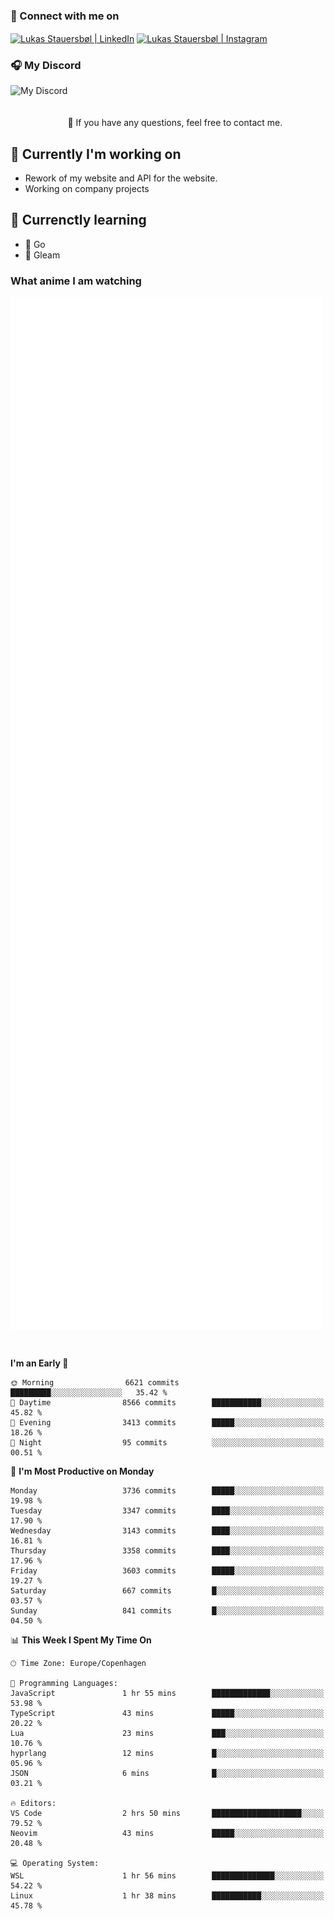 ### 🔗 Connect with me on
<a href="https://www.instagram.com/lukas_stauersbol" target="_blank"><img align="center" src="https://raw.githubusercontent.com/stauersbol/stauersbol/main/images/instagram.svg" alt="Lukas Stauersbøl | LinkedIn" width="30px"/></a>
<a href="https://www.linkedin.com/in/lukas-stauersbol/" target="_blank"><img align="center" src="https://raw.githubusercontent.com/stauersbol/stauersbol/main/images/linkedin.svg" alt="Lukas Stauersbøl | Instagram" width="30px"/></a>

<p align="center">
 <h3>🎧 My Discord</h3>
 <img align="left" height="55px" src="https://discord.c99.nl/widget/theme-2/147806323323568128.png" alt="My Discord" />
</p>

<br/>
<br/>
<br/>
💬 If you have any questions, feel free to contact me.

## 🔭 Currently I'm working on
- Rework of my website and API for the website.
- Working on company projects
 
## 🌱 Currenctly learning
- 💙 Go
- 💜 Gleam

### What anime I am watching
<a href="https://anilist.co/user/slashiy/" align="center"><img align="center" width="500px" src="metrics.plugin.personal.anilist.svg" /></a>

<br/>

<!--START_SECTION:waka-->
**I'm an Early 🐤** 

```text
🌞 Morning                6621 commits        █████████░░░░░░░░░░░░░░░░   35.42 % 
🌆 Daytime                8566 commits        ███████████░░░░░░░░░░░░░░   45.82 % 
🌃 Evening                3413 commits        █████░░░░░░░░░░░░░░░░░░░░   18.26 % 
🌙 Night                  95 commits          ░░░░░░░░░░░░░░░░░░░░░░░░░   00.51 % 
```
📅 **I'm Most Productive on Monday** 

```text
Monday                   3736 commits        █████░░░░░░░░░░░░░░░░░░░░   19.98 % 
Tuesday                  3347 commits        ████░░░░░░░░░░░░░░░░░░░░░   17.90 % 
Wednesday                3143 commits        ████░░░░░░░░░░░░░░░░░░░░░   16.81 % 
Thursday                 3358 commits        ████░░░░░░░░░░░░░░░░░░░░░   17.96 % 
Friday                   3603 commits        █████░░░░░░░░░░░░░░░░░░░░   19.27 % 
Saturday                 667 commits         █░░░░░░░░░░░░░░░░░░░░░░░░   03.57 % 
Sunday                   841 commits         █░░░░░░░░░░░░░░░░░░░░░░░░   04.50 % 
```


📊 **This Week I Spent My Time On** 

```text
🕑︎ Time Zone: Europe/Copenhagen

💬 Programming Languages: 
JavaScript               1 hr 55 mins        █████████████░░░░░░░░░░░░   53.98 % 
TypeScript               43 mins             █████░░░░░░░░░░░░░░░░░░░░   20.22 % 
Lua                      23 mins             ███░░░░░░░░░░░░░░░░░░░░░░   10.76 % 
hyprlang                 12 mins             █░░░░░░░░░░░░░░░░░░░░░░░░   05.96 % 
JSON                     6 mins              █░░░░░░░░░░░░░░░░░░░░░░░░   03.21 % 

🔥 Editors: 
VS Code                  2 hrs 50 mins       ████████████████████░░░░░   79.52 % 
Neovim                   43 mins             █████░░░░░░░░░░░░░░░░░░░░   20.48 % 

💻 Operating System: 
WSL                      1 hr 56 mins        ██████████████░░░░░░░░░░░   54.22 % 
Linux                    1 hr 38 mins        ███████████░░░░░░░░░░░░░░   45.78 % 
```


<!--END_SECTION:waka-->
